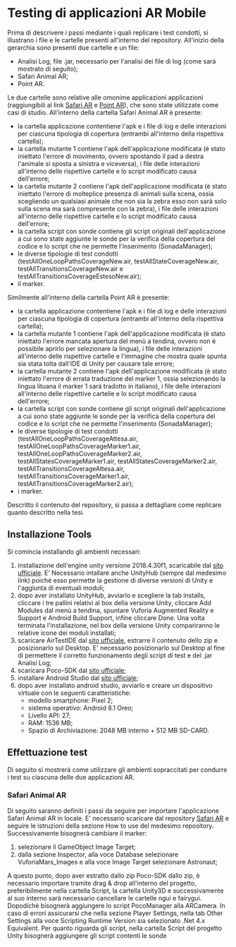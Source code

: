 # Testing di applicazioni AR Mobile
Prima di descrivere i passi mediante i quali replicare i test condotti, si illustrano i file e le cartelle presenti all'interno del repository. All'inizio della gerarchia sono presenti due cartelle e un file:
* Analisi Log, file .jar, necessario per l'analisi dei file di log (come sarà mostrato di seguito);
* Safari Animal AR;
* Point AR.

Le due cartelle sono relative alle omonime applicazioni applicazioni (raggiungibili al link [Safari AR](https://github.com/abdullahibneat/SafariAnimalsAR) e [Point AR](https://github.com/abdullahibneat/PointAR)), che sono state utilizzate come casi di studio. All'interno della cartella Safari Animal AR è presente:
* la cartella applicazione contentiene l'apk e i file di log e delle interazioni per ciascuna tipologia di copertura (entrambi all'interno della rispettiva cartella);
* la cartella mutante 1 contiene l'apk dell'applicazione modificata (è stato iniettato l'errore di movimento, ovvero spostando il pad a destra l'animale si sposta a sinistra e viceversa), i file delle interazioni all'interno delle rispettive cartelle e lo script modificato causa dell'errore;
* la cartella mutante 2 contiene l'apk dell'applicazione modificata (è stato iniettato l'errore di molteplice presenza di animali sulla scena, ossia scegliendo un qualsiasi animale che non sia la zebra esso non sarà solo sulla scena ma sarà compresente con la zebra), i file delle interazioni all'interno delle rispettive cartelle e lo script modificato causa dell'errore;
* la cartella script con sonde contiene gli script originali dell'applicazione a cui sono state aggiunte le sonde per la verifica della copertura del codice e lo script che ne permette l'inserimento (SonadaManager);
* le diverse tipologie di test condotti (testAllOneLoopPathsCoverageNew.air, testAllStateCoverageNew.air, testAllTransitionsCoverageNew.air e testAllTransitionsCoverageEstesoNew.air);
* il marker.

Similmente all'interno della cartella Point AR è presente:
* la cartella applicazione contentiene l'apk e i file di log e delle interazioni per ciascuna tipologia di copertura (entrambi all'interno della rispettiva cartella);
* la cartella mutante 1 contiene l'apk dell'applicazione modificata (è stato iniettato l'errore mancata apertura del menù a tendina, ovvero non è possibile aprirlo per selezionare la lingua), i file delle interazioni all'interno delle rispettive cartelle e l'immagine che mostra quale spunta sia stata tolta dall'IDE di Unity per causare tale errore;
* la cartella mutante 2 contiene l'apk dell'applicazione modificata (è stato iniettato l'errore di errata traduzione del marker 1, ossia selezionando la lingua lituana il marker 1 sarà tradotto in italiano), i file delle interazioni all'interno delle rispettive cartelle e lo script modificato causa dell'errore;
* la cartella script con sonde contiene gli script originali dell'applicazione a cui sono state aggiunte le sonde per la verifica della copertura del codice e lo script che ne permette l'inserimento (SonadaManager);
* le diverse tipologie di test condotti (testAllOneLoopPathsCoverageAttesa.air, testAllOneLoopPathsCoverageMarker1.air, testAllOneLoopPathsCoverageMarker2.air, testAllStatesCoverageMarker1.air, testAllStatesCoverageMarker2.air, testAllTransitionsCoverageAttesa.air, testAllTransitionsCoverageMarker1.air, testAllTransitionsCoverageMarker2.air);
* i marker.

Descritto il contenuto del repository, si passa a dettagliare come replicare quanto descritto nella tesi.

## Installazione Tools
Si comincia installando gli ambienti necessari:
1. installazione dell'engine unity versione 2018.4.30f1, scaricabile dal [sito ufficiale](https://unity3d.com/get-unity/download/archive). E' Necessario intallare anche UnityHub (sempre dal medesimo link) poichè esso permette la gestione di diverse versioni di Unity e l'aggiunta di eventuali moduli;
2. dopo aver installato UnityHub, avviarlo e scegliere la tab installs, cliccare i tre pallini relativi al box della versione Unity, cliccare Add Modules dal menù a tendina, spuntare Vuforia Augmented Reality e Support e Android Build Support, infine cliccare Done. Una volta terminata l'installazione, nel box della versione Unity compariranno le relative icone dei moduli installati;
3. scaricare AirTestIDE dal [sito ufficiale](https://airtest.netease.com/), estrarre il contenuto dello zip e posizionarlo sul Desktop. E' necessario posizionarlo sul Desktop al fine di permettere il corretto funzionamento degli script di test e del .jar Analisi Log;
4. scaricara Poco-SDK dal [sito ufficiale](https://github.com/AirtestProject/Poco-SDK);
5. installare Android Studio dal [sito ufficiale](https://developer.android.com/studio);
6. dopo aver installato android studio, avviarlo e creare un dispositivo virtuale con le seguenti caratteristiche:
   - modello smartphone: Pixel 2;
   - sistema operativo: Android 8.1 Oreo;
   - Livello API: 27;
   - RAM: 1536 MB;
   - Spazio di Archiviazione: 2048 MB interno + 512 MB SD-CARD.

## Effettuazione test
Di seguito si mostrerà come utilizzare gli ambienti sopraccitati per condurre i test su ciascuna delle due applicazioni AR.

### Safari Animal AR
Di seguito saranno definiti i passi da seguire per importare l'applicazione Safari Animal AR in locale. E' necessario scaricare dal repository [Safari AR](https://github.com/abdullahibneat/SafariAnimalsAR) e seguire le istruzioni della sezione How to use del medesimo repository. Successivamente bisognerà cambiare il marker:
1. selezionare il GameObject Image Target;
2. dalla sezione Inspector, alla voce Database selezionare VuforiaMars_Images e alla voce Image Target selezionare Astronaut;

A questo punto, dopo aver estratto dallo zip Poco-SDK dallo zip, è necessario importare tramite drag & drop all'interno del progetto, preferibilmente nella cartella Script, la cartella Unity3D e successivamente al suo interno sarà necessario cancellare le cartelle ngui e fairygui. Dopodichè bisognerà aggiungere lo script PocoManager alla ARCamera. In caso di errori assicurarsi che nella sezione Player Settings, nella tab Other Settings alla voce Scripting Runtime Version sia selezionato .Net 4.x Equivalent. Per quanto riguarda gli script, nella cartella Script del progetto Unity bisognerà aggiungere gli script contenti le sonde 

































